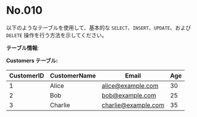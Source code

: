 # No.010

以下のようなテーブルを使用して、基本的な `SELECT`、`INSERT`、`UPDATE`、および `DELETE` 操作を行う方法を示してください。

**テーブル情報**:

**Customers テーブル:**

| CustomerID | CustomerName | Email                 | Age |
|------------|--------------|-----------------------|-----|
| 1          | Alice        | alice@example.com     | 30  |
| 2          | Bob          | bob@example.com       | 25  |
| 3          | Charlie      | charlie@example.com   | 35  |
